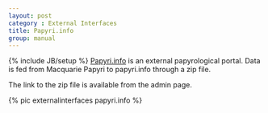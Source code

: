 ```yaml
---
layout: post
category : External Interfaces
title: Papyri.info
group: manual
---
```

{% include JB/setup %}
[Papyri.info](http://papyri.info/) is an external papyrological portal. Data is fed from Macquarie Papyri to papyri.info through a zip file.

The link to the zip file is available from the admin page.

{% pic externalinterfaces papyri.info %}
